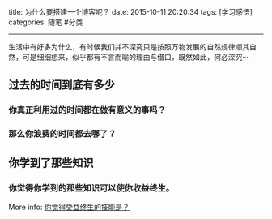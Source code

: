 title: 为什么要搭建一个博客呢？
date: 2015-10-11 20:20:34
tags: [学习感悟]
categories: 随笔 #分类

---
生活中有好多为什么，有时候我们并不深究只是按照万物发展的自然规律顺其自然，可是细细想来，似乎都有不言而喻的理由与借口，既然如此，何必深究···

## 过去的时间到底有多少


### 你真正利用过的时间都在做有意义的事吗？


### 那么你浪费的时间都去哪了？



## 你学到了那些知识


### 你觉得你学到的那些知识可以使你收益终生。


More info: [你觉得受益终生的技能是？](http://www.zhihu.com/question/20448329)
